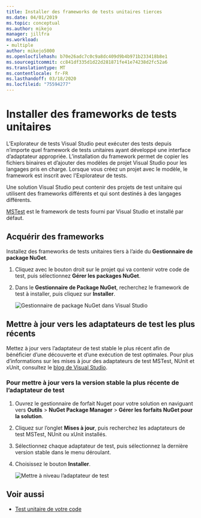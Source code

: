 ```yaml
---
title: Installer des frameworks de tests unitaires tierces
ms.date: 04/01/2019
ms.topic: conceptual
ms.author: mikejo
manager: jillfra
ms.workload:
- multiple
author: mikejo5000
ms.openlocfilehash: b70e26adc7c0c9a8dc409d9b4b971b233418b8e1
ms.sourcegitcommit: cc841df335d1d22d281871fe41e74238d2fc52a6
ms.translationtype: MT
ms.contentlocale: fr-FR
ms.lasthandoff: 03/18/2020
ms.locfileid: "75594277"
---
```

# <a name="install-unit-test-frameworks"></a>Installer des frameworks de tests unitaires

L’Explorateur de tests Visual Studio peut exécuter des tests depuis n’importe quel framework de tests unitaires ayant développé une interface d’adaptateur appropriée. L’installation du framework permet de copier les fichiers binaires et d’ajouter des modèles de projet Visual Studio pour les langages pris en charge. Lorsque vous créez un projet avec le modèle, le framework est inscrit avec l'Explorateur de tests.

Une solution Visual Studio peut contenir des projets de test unitaire qui utilisent des frameworks différents et qui sont destinés à des langages différents.

[MSTest](getting-started-with-unit-testing.md) est le framework de tests fourni par Visual Studio et installé par défaut.

## <a name="acquire-frameworks"></a>Acquérir des frameworks

Installez des frameworks de tests unitaires tiers à l’aide du **Gestionnaire de package NuGet**.

1. Cliquez avec le bouton droit sur le projet qui va contenir votre code de test, puis sélectionnez **Gérer les packages NuGet**.

2. Dans le **Gestionnaire de Package NuGet**, recherchez le framework de test à installer, puis cliquez sur **Installer**.

   ![Gestionnaire de package NuGet dans Visual Studio](media/vs-2019/nuget-package-manager.png)

## <a name="update-to-the-latest-test-adapters"></a>Mettre à jour vers les adaptateurs de test les plus récents

Mettez à jour vers l’adaptateur de test stable le plus récent afin de bénéficier d’une découverte et d’une exécution de test optimales. Pour plus d’informations sur les mises à jour des adaptateurs de test MSTest, NUnit et xUnit, consultez le [blog de Visual Studio](https://devblogs.microsoft.com/visualstudio/test-experience-improvements/).

### <a name="to-update-to-the-latest-stable-test-adapter-version"></a>Pour mettre à jour vers la version stable la plus récente de l’adaptateur de test

1. Ouvrez le gestionnaire de forfait Nuget pour votre solution en naviguant vers **Outils** > **NuGet Package Manager** > **Gérer les forfaits NuGet pour la solution**.

2. Cliquez sur l’onglet **Mises à jour**, puis recherchez les adaptateurs de test MSTest, NUnit ou xUnit installés.

3. Sélectionnez chaque adaptateur de test, puis sélectionnez la dernière version stable dans le menu déroulant.

4. Choisissez le bouton **Installer**.

   ![Mettre à niveau l’adaptateur de test](media/install-adapter-upgrade.png)

## <a name="see-also"></a>Voir aussi

- [Test unitaire de votre code](../test/unit-test-your-code.md)
